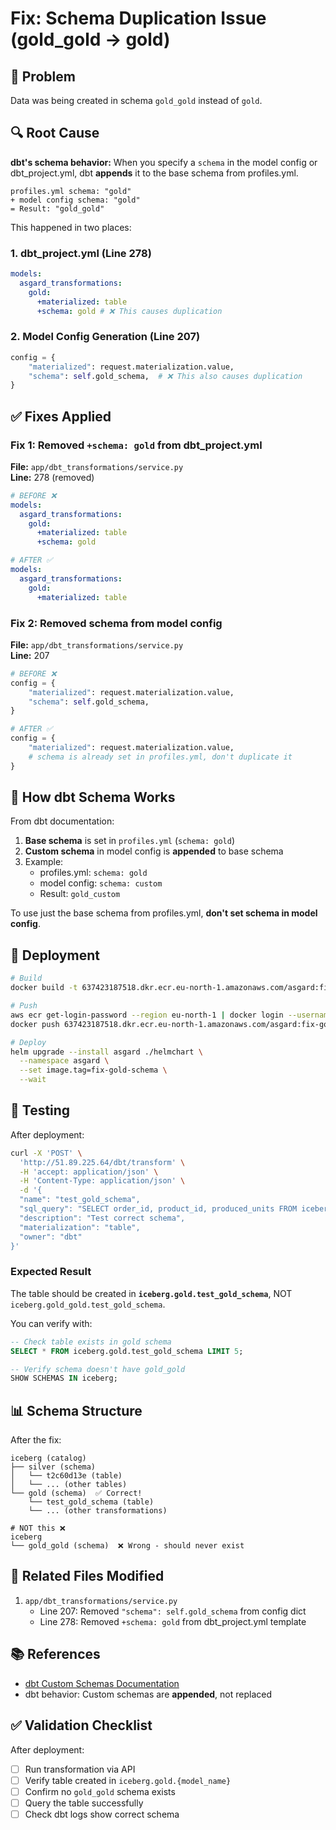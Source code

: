 # Fix: Schema Duplication Issue (gold_gold → gold)

## 🐛 Problem

Data was being created in schema `gold_gold` instead of `gold`.

## 🔍 Root Cause

**dbt's schema behavior:** When you specify a `schema` in the model config or dbt_project.yml, dbt **appends** it to the base schema from profiles.yml.

```
profiles.yml schema: "gold"
+ model config schema: "gold"
= Result: "gold_gold"
```

This happened in two places:

### 1. dbt_project.yml (Line 278)

```yaml
models:
  asgard_transformations:
    gold:
      +materialized: table
      +schema: gold # ❌ This causes duplication
```

### 2. Model Config Generation (Line 207)

```python
config = {
    "materialized": request.materialization.value,
    "schema": self.gold_schema,  # ❌ This also causes duplication
}
```

## ✅ Fixes Applied

### Fix 1: Removed `+schema: gold` from dbt_project.yml

**File:** `app/dbt_transformations/service.py`  
**Line:** 278 (removed)

```yaml
# BEFORE ❌
models:
  asgard_transformations:
    gold:
      +materialized: table
      +schema: gold

# AFTER ✅
models:
  asgard_transformations:
    gold:
      +materialized: table
```

### Fix 2: Removed schema from model config

**File:** `app/dbt_transformations/service.py`  
**Line:** 207

```python
# BEFORE ❌
config = {
    "materialized": request.materialization.value,
    "schema": self.gold_schema,
}

# AFTER ✅
config = {
    "materialized": request.materialization.value,
    # schema is already set in profiles.yml, don't duplicate it
}
```

## 📝 How dbt Schema Works

From dbt documentation:

1. **Base schema** is set in `profiles.yml` (`schema: gold`)
2. **Custom schema** in model config is **appended** to base schema
3. Example:
   - profiles.yml: `schema: gold`
   - model config: `schema: custom`
   - Result: `gold_custom`

To use just the base schema from profiles.yml, **don't set schema in model config**.

## 🚀 Deployment

```bash
# Build
docker build -t 637423187518.dkr.ecr.eu-north-1.amazonaws.com/asgard:fix-gold-schema .

# Push
aws ecr get-login-password --region eu-north-1 | docker login --username AWS --password-stdin 637423187518.dkr.ecr.eu-north-1.amazonaws.com
docker push 637423187518.dkr.ecr.eu-north-1.amazonaws.com/asgard:fix-gold-schema

# Deploy
helm upgrade --install asgard ./helmchart \
  --namespace asgard \
  --set image.tag=fix-gold-schema \
  --wait
```

## 🧪 Testing

After deployment:

```bash
curl -X 'POST' \
  'http://51.89.225.64/dbt/transform' \
  -H 'accept: application/json' \
  -H 'Content-Type: application/json' \
  -d '{
  "name": "test_gold_schema",
  "sql_query": "SELECT order_id, product_id, produced_units FROM iceberg.silver.t2c60d13e WHERE produced_units > 0 LIMIT 10",
  "description": "Test correct schema",
  "materialization": "table",
  "owner": "dbt"
}'
```

### Expected Result

The table should be created in **`iceberg.gold.test_gold_schema`**, NOT `iceberg.gold_gold.test_gold_schema`.

You can verify with:

```sql
-- Check table exists in gold schema
SELECT * FROM iceberg.gold.test_gold_schema LIMIT 5;

-- Verify schema doesn't have gold_gold
SHOW SCHEMAS IN iceberg;
```

## 📊 Schema Structure

After the fix:

```
iceberg (catalog)
├── silver (schema)
│   └── t2c60d13e (table)
│   └── ... (other tables)
└── gold (schema)  ✅ Correct!
    └── test_gold_schema (table)
    └── ... (other transformations)

# NOT this ❌
iceberg
└── gold_gold (schema)  ❌ Wrong - should never exist
```

## 🔗 Related Files Modified

1. `app/dbt_transformations/service.py`
   - Line 207: Removed `"schema": self.gold_schema` from config dict
   - Line 278: Removed `+schema: gold` from dbt_project.yml template

## 📚 References

- [dbt Custom Schemas Documentation](https://docs.getdbt.com/docs/build/custom-schemas)
- dbt behavior: Custom schemas are **appended**, not replaced

## ✅ Validation Checklist

After deployment:

- [ ] Run transformation via API
- [ ] Verify table created in `iceberg.gold.{model_name}`
- [ ] Confirm no `gold_gold` schema exists
- [ ] Query the table successfully
- [ ] Check dbt logs show correct schema
